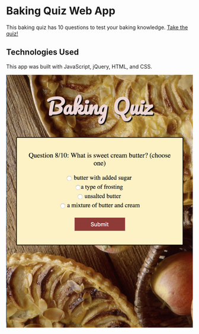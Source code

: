 # Baking Quiz Web App

This baking quiz has 10 questions to test your baking knowledge.
[Take the quiz!](https://alodahl.github.io/baking-quiz-app/)

## Technologies Used

This app was built with JavaScript, jQuery, HTML, and CSS.

![Baking Quiz App Screenshot](baking-quiz-screenshot.png)
